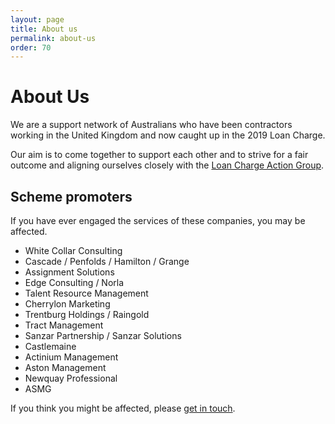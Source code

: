 ```yaml
---
layout: page
title: About us
permalink: about-us
order: 70
---
```


# About Us 

We are a support network of Australians who have been contractors working in the United Kingdom and now caught up in the 2019 Loan Charge.

Our aim is to come together to support each other and to strive for a fair outcome and aligning ourselves closely with the [Loan Charge Action Group](https://www.hmrcloancharge.info/).


## Scheme promoters

If you have ever engaged the services of these companies, you may be affected.
  * White Collar Consulting
  * Cascade / Penfolds / Hamilton / Grange
  * Assignment Solutions
  * Edge Consulting / Norla
  * Talent Resource Management
  * Cherrylon Marketing
  * Trentburg Holdings / Raingold
  * Tract Management
  * Sanzar Partnership / Sanzar Solutions
  * Castlemaine
  * Actinium Management
  * Aston Management
  * Newquay Professional
  * ASMG


If you think you might be affected, please [get in touch](contact-us).
